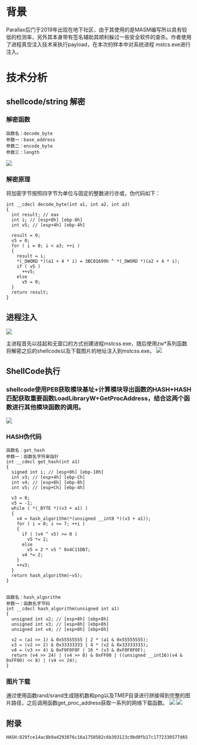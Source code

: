 # 背景
Parallax后门于2019年出现在地下社区，由于其使用的是MASM编写所以具有较低的检测率，另外其本身带有签名辅助其顺利躲过一些安全软件的查杀。作者使用了进程真空注入技术来执行payload，在本次的样本中对系统进程 mstcs.exe进行注入。

# 技术分析
## shellcode/string 解密
### 解密函数
```
函数名：decode_byte
参数一：base_address
参数二：encode_byte
参数三：length
```
![](./decode_byte.png)

### 解密原理
将加密字节按照四字节为单位与固定的整数进行亦或，伪代码如下：

```
int __cdecl decode_byte(int a1, int a2, int a3)
{
  int result; // eax
  int i; // [esp+0h] [ebp-8h]
  int v5; // [esp+4h] [ebp-4h]

  result = 0;
  v5 = 0;
  for ( i = 0; i < a3; ++i )
  {
    result = i;
    *(_DWORD *)(a1 + 4 * i) = 3BC01699h ^ *(_DWORD *)(a2 + 4 * i);
    if ( v5 )
      ++v5;
    else
      v5 = 0;
  }
  return result;
}
```

## 进程注入
![](./inject_1.png)

主进程首先以挂起和无窗口的方式创建进程mstcss.exe，随后使用zw*系列函数将解密之后的shellcode以及下载图片的地址注入到mstcss.exe。
![](./inject_2.png)

## ShellCode执行
### shellcode使用PEB获取模块基址+计算模块导出函数的HASH+HASH匹配获取重要函数LoadLibraryW+GetProcAddress，结合这两个函数进行其他模块函数的调用。
![](./shellcode_1.png)
### HASH伪代码
```
函数名：get_hash
参数一：函数名字符串指针
int __cdecl get_hash(int a1)
{
  signed int i; // [esp+0h] [ebp-10h]
  int v3; // [esp+4h] [ebp-Ch]
  int v4; // [esp+8h] [ebp-8h]
  int v5; // [esp+Ch] [ebp-4h]

  v3 = 0;
  v5 = -1;
  while ( *(_BYTE *)(v3 + a1) )
  {
    v4 = hash_algorithm(*(unsigned __int8 *)(v3 + a1));
    for ( i = 0; i <= 7; ++i )
    {
      if ( (v4 ^ v5) >= 0 )
        v5 *= 2;
      else
        v5 = 2 * v5 ^ 0x4C11DB7;
      v4 *= 2;
    }
    ++v3;
  }
  return hash_algorithm(~v5);
}


函数名：hash_algorithm
参数一：函数名字节码
int __cdecl hash_algorithm(unsigned int a1)
{
  unsigned int v2; // [esp+8h] [ebp+8h]
  unsigned int v3; // [esp+8h] [ebp+8h]
  unsigned int v4; // [esp+8h] [ebp+8h]

  v2 = (a1 >> 1) & 0x55555555 | 2 * (a1 & 0x55555555);
  v3 = (v2 >> 2) & 0x33333333 | 4 * (v2 & 0x33333333);
  v4 = (v3 >> 4) & 0xF0F0F0F | 16 * (v3 & 0xF0F0F0F);
  return (v4 >> 24) | (v4 >> 8) & 0xFF00 | ((unsigned __int16)(v4 & 0xFF00) << 8) | (v4 << 24);
}

```
### 图片下载
通过使用函数rand/srand生成随机数和png以及TMEP目录进行拼接得到完整的图片路径，之后调用函数get_proc_address获取一系列的网络下载函数。
![](./down_1.png)
![](./down_2.png)
## 附录
```
HASH:829fce14ac8b9ad293076c16a1750502c6b303123c9bd0fb17c1772330577d65
```
